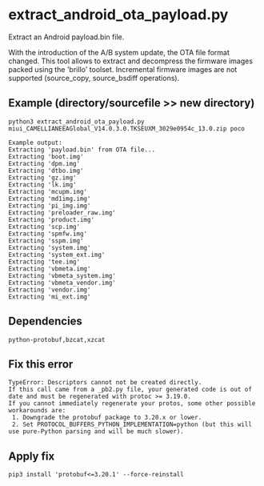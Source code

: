 # extract_android_ota_payload.py

Extract an Android payload.bin file.

With the introduction of the A/B system update, the OTA file format changed.
This tool allows to extract and decompress the firmware images packed using the 'brillo' toolset.
Incremental firmware images are not supported (source_copy, source_bsdiff operations).


## Example (directory/sourcefile >> new directory)

```
python3 extract_android_ota_payload.py miui_CAMELLIANEEAGlobal_V14.0.3.0.TKSEUXM_3029e0954c_13.0.zip poco
```

```
Example output:
Extracting 'payload.bin' from OTA file...
Extracting 'boot.img'
Extracting 'dpm.img'
Extracting 'dtbo.img'
Extracting 'gz.img'
Extracting 'lk.img'
Extracting 'mcupm.img'
Extracting 'md1img.img'
Extracting 'pi_img.img'
Extracting 'preloader_raw.img'
Extracting 'product.img'
Extracting 'scp.img'
Extracting 'spmfw.img'
Extracting 'sspm.img'
Extracting 'system.img'
Extracting 'system_ext.img'
Extracting 'tee.img'
Extracting 'vbmeta.img'
Extracting 'vbmeta_system.img'
Extracting 'vbmeta_vendor.img'
Extracting 'vendor.img'
Extracting 'mi_ext.img'
```

## Dependencies

```
python-protobuf,bzcat,xzcat
```

## Fix this error

```
TypeError: Descriptors cannot not be created directly.
If this call came from a _pb2.py file, your generated code is out of date and must be regenerated with protoc >= 3.19.0.
If you cannot immediately regenerate your protos, some other possible workarounds are:
 1. Downgrade the protobuf package to 3.20.x or lower.
 2. Set PROTOCOL_BUFFERS_PYTHON_IMPLEMENTATION=python (but this will use pure-Python parsing and will be much slower).

```

## Apply fix

```
pip3 install 'protobuf<=3.20.1' --force-reinstall
```

